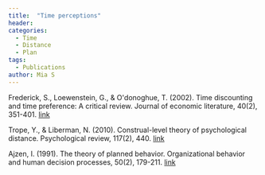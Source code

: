 ```yaml
---
title:  "Time perceptions"
header:
categories:
  - Time
  - Distance
  - Plan
tags:
  - Publications
author: Mia S
---
```


Frederick, S., Loewenstein, G., & O'donoghue, T. (2002). Time discounting and time preference: A critical review. Journal of economic literature, 40(2), 351-401.
[link](https://www.aeaweb.org/articles?id=10.1257/002205102320161311)

Trope, Y., & Liberman, N. (2010). Construal-level theory of psychological distance. Psychological review, 117(2), 440.
[link](http://europepmc.org/articles/pmc3152826)

Ajzen, I. (1991). The theory of planned behavior. Organizational behavior and human decision processes, 50(2), 179-211.
[link](http://img2.timg.co.il/CommunaFiles/19073504.pdf)
